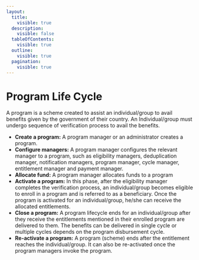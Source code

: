 ```yaml
---
layout:
  title:
    visible: true
  description:
    visible: false
  tableOfContents:
    visible: true
  outline:
    visible: true
  pagination:
    visible: true
---
```


# Program Life Cycle

A program is a scheme created to assist an individual/group to avail benefits given by the government of their country. An Individual/group must undergo sequence of verification process to avail the benefits.&#x20;

* **Create a program:** A program manager or an administrator creates a program.
* **Configure managers:** A program manager configures the relevant manager to a program, such as eligibility managers, deduplication manager, notification managers, program manager, cycle manager, entitlement manager and payment manager.
* **Allocate fund:** A program manager allocates funds to a program
* **Activate a program:** In this phase, after the eligibility manager completes the verification process,   an individual/group becomes eligible to enroll in a program and is referred to as a beneficiary. Once the program is activated for an individual/group, he/she can receive the allocated entitlements.
* **Close a program:** A program lifecycle ends for an individual/group after they receive the entitlements mentioned in their enrolled program are delivered to them.  The benefits can be delivered in single cycle or multiple cycles depends on the program disbursement cycle.
* **Re-activate a program:** A program (scheme) ends after the entitlement reaches the individual/group. It can also be re-activated once the program managers invoke the program.
